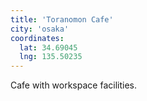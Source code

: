 ```yaml
---
title: 'Toranomon Cafe'
city: 'osaka'
coordinates:
  lat: 34.69045
  lng: 135.50235
---
```


Cafe with workspace facilities.
